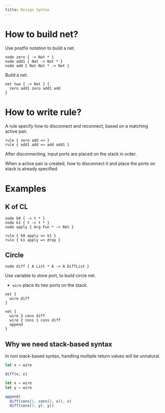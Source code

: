 ```yaml
---
title: Design Syntax
---
```


# How to build net?

Use postfix notation to build a net.

```cicada-vm
node zero { -> Nat * }
node add1 { Nat -> Nat * }
node add { Nat Nat * -> Nat }
```

Build a net.

```cicada-vm
net two { -> Nat } {
  zero add1 zero add1 add
}
```

# How to write rule?

A rule specify how to disconnect and reconnect,
based on a matching active pair.

```cicada-vm
rule { zero add => }
rule { add1 add => add add1 }
```

After disconnecting, input ports are placed on the stack in order.

When a active pair is created,
how to disconnect it and place the
ports on stack is already specified.

# Examples

## K of CL

``` cicada-vm
node k0 { -> t * }
node k1 { t -> t * }
node apply { Arg Fun * -> Ret }
```

```cicada-vm
rule { k0 apply => k1 }
rule { k1 apply => drop }
```

## Circle

```cicada-vm
node diff { A List * A -> A DiffList }
```

Use variable to store port, to build circle net.

- `wire` place its two ports on the stack.

```cicada-vm
net {
  wire diff
}

net {
  wire 3 cons diff
  wire 2 cons 1 cons diff
  append
}
```

## Why we need stack-based syntax

In non stack-based syntax,
handling multiple return values will be unnatural.

```js
let x = wire

diff(x, x)
```

```js
let x = wire
let y = wire

append(
  diff(cons(1, cons(2, x)), x)
  diff(cons(3, y), y))
```
